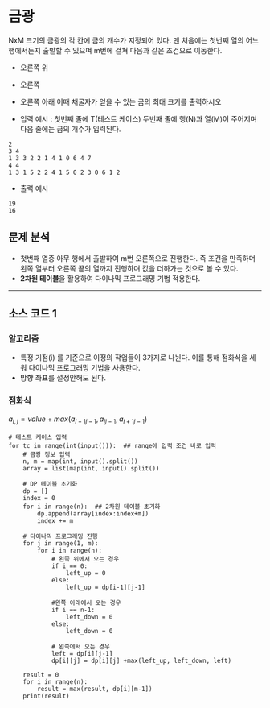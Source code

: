 # 금광

NxM 크기의 금광의 각 칸에 금의 개수가 지정되어 있다. 맨 처음에는 첫번째 열의 어느 행에서든지 출발할 수 있으며 m번에 걸쳐 다음과 같은 조건으로 이동한다.
* 오른쪽 위
* 오른쪽
* 오른쪽 아래
이때 채굴자가 얻을 수 있는 금의 최대 크기를 출력하시오

* 입력 예시 : 첫번째 줄에 T(테스트 케이스) 두번째 줄에 행(N)과 열(M)이 주어지며 다음 줄에는 금의 개수가 입력된다.
~~~
2
3 4
1 3 3 2 2 1 4 1 0 6 4 7
4 4 
1 3 1 5 2 2 4 1 5 0 2 3 0 6 1 2
~~~

* 출력 예시
~~~
19 
16
~~~

## 문제 분석 
* 첫번째 열중 아무 행에서 출발하여 m번 오른쪽으로 진행한다. 즉 조건을 만족하며 왼쪽 열부터 오른쪽 끝의 열까지 진행하며 값을 더하가는 것으로 볼 수 있다. 
* **2차원 테이블**을 활용하여 다이나믹 프로그래밍 기법 적용한다.

---

## 소스 코드 1

### 알고리즘
* 특정 기점(i) 를 기준으로 이정의 작업들이 3가지로 나뉜다. 이를 통해 점화식을 세워 다이나믹 프로그래밍 기법을 사용한다.
* 방향 좌표를 설정안해도 된다.
### 점화식
$a_{i,j}=value+max(a_{i-1j-1}, a_{ij-1}, a_{i+1j-1})$

~~~
# 테스트 케이스 입력
for tc in range(int(input())):  ## range에 입력 조건 바로 입력
    # 금광 정보 입력
    n, m = map(int, input().split())
    array = list(map(int, input().split())

    # DP 테이블 초기화
    dp = []
    index = 0
    for i in range(n):  ## 2차원 테이블 초기화
        dp.append(array[index:index+m])
        index += m
    
    # 다이나믹 프로그래밍 진행
    for j in range(1, m):
        for i in range(n):
            # 왼쪽 위에서 오는 경우
            if i == 0:
                left_up = 0
            else:
                left_up = dp[i-1][j-1]
            
            #왼쪽 아래에서 오는 경우
            if i == n-1:
                left_down = 0
            else:
                left_down = 0
            
            # 왼쪽에서 오는 경우
            left = dp[i][j-1]
            dp[i][j] = dp[i][j] +max(left_up, left_down, left)
    
    result = 0
    for i in range(n):
        result = max(result, dp[i][m-1])
    print(result)
~~~
